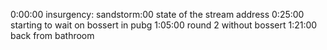 0:00:00 insurgency: sandstorm:00 state of the stream address
0:25:00 starting to wait on bossert in pubg
1:05:00 round 2 without bossert
1:21:00 back from bathroom
<!--notes: talked about bossert and EJ at some point; could be good clip-->